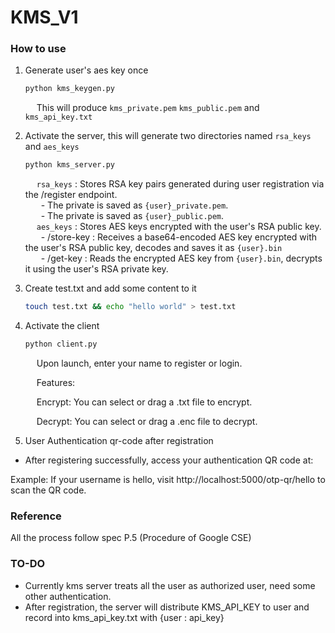 # KMS_V1

### How to use  
1. Generate user's aes key once  
   ```sh
   python kms_keygen.py
   ```
   &ensp;&ensp; This will produce `kms_private.pem` `kms_public.pem` and `kms_api_key.txt`

2. Activate the server, this will generate two directories named `rsa_keys` and `aes_keys` 
   ```sh
   python kms_server.py
   ```
   &ensp;&ensp; `rsa_keys` : Stores RSA key pairs generated during user registration via the /register endpoint.  
   &ensp;&ensp;&ensp; - The private is saved as `{user}_private.pem`.  
   &ensp;&ensp;&ensp; - The private is saved as `{user}_public.pem`.  
   &ensp;&ensp; `aes_keys` : Stores AES keys encrypted with the user's RSA public key.  
   &ensp;&ensp;&ensp; - /store-key : Receives a base64-encoded AES key encrypted with the user's RSA public key, decodes and saves it as `{user}.bin`  
   &ensp;&ensp;&ensp; - /get-key : Reads the encrypted AES key from `{user}.bin`, decrypts it using the user's RSA private key.  

3. Create test.txt and add some content to it  
   ```sh
   touch test.txt && echo "hello world" > test.txt
   ```
4. Activate the client
   ```sh
   python client.py
   ```
   &ensp;&ensp; Upon launch, enter your name to register or login.

   &ensp;&ensp;   Features:

   &ensp;&ensp;   Encrypt: You can select or drag a .txt file to encrypt.

   &ensp;&ensp;   Decrypt: You can select or drag a .enc file to decrypt.

5. User Authentication qr-code after registration
- After registering successfully, access your authentication QR code at:

Example: If your username is hello, visit http://localhost:5000/otp-qr/hello to scan the QR code.

### Reference
All the process follow spec P.5 (Procedure of Google CSE)

### TO-DO
- Currently kms server treats all the user as authorized user, need some other authentication.
- After registration, the server will distribute KMS_API_KEY to user and record into kms_api_key.txt with {user : api_key}
